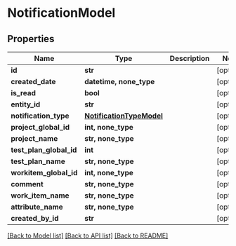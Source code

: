 # NotificationModel


## Properties
Name | Type | Description | Notes
------------ | ------------- | ------------- | -------------
**id** | **str** |  | [optional] 
**created_date** | **datetime, none_type** |  | [optional] 
**is_read** | **bool** |  | [optional] 
**entity_id** | **str** |  | [optional] 
**notification_type** | [**NotificationTypeModel**](NotificationTypeModel.md) |  | [optional] 
**project_global_id** | **int, none_type** |  | [optional] 
**project_name** | **str, none_type** |  | [optional] 
**test_plan_global_id** | **int** |  | [optional] 
**test_plan_name** | **str, none_type** |  | [optional] 
**workitem_global_id** | **int, none_type** |  | [optional] 
**comment** | **str, none_type** |  | [optional] 
**work_item_name** | **str, none_type** |  | [optional] 
**attribute_name** | **str, none_type** |  | [optional] 
**created_by_id** | **str** |  | [optional] 

[[Back to Model list]](../README.md#documentation-for-models) [[Back to API list]](../README.md#documentation-for-api-endpoints) [[Back to README]](../README.md)


